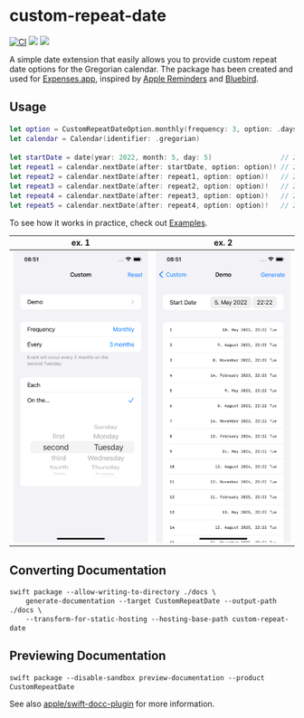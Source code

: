 # custom-repeat-date

[![CI](https://github.com/pixyzehn/custom-repeat-date/actions/workflows/ci.yml/badge.svg)](https://github.com/pixyzehn/custom-repeat-date/actions/workflows/ci.yml)
[![](https://img.shields.io/endpoint?url=https%3A%2F%2Fswiftpackageindex.com%2Fapi%2Fpackages%2Fpixyzehn%2Fcustom-repeat-date%2Fbadge%3Ftype%3Dswift-versions)](https://swiftpackageindex.com/pixyzehn/custom-repeat-date)
[![](https://img.shields.io/endpoint?url=https%3A%2F%2Fswiftpackageindex.com%2Fapi%2Fpackages%2Fpixyzehn%2Fcustom-repeat-date%2Fbadge%3Ftype%3Dplatforms)](https://swiftpackageindex.com/pixyzehn/custom-repeat-date)

A simple date extension that easily allows you to provide custom repeat date options for the Gregorian calendar. The package has been created and used for [Expenses.app](https://expenses.cash), inspired by [Apple Reminders](https://apps.apple.com/us/app/reminders/id1108187841) and [Bluebird](https://bluebird.app).

## Usage

```swift
let option = CustomRepeatDateOption.monthly(frequency: 3, option: .daysOfWeek(weekdayOrdinal: .second, weekday: .tuesday))
let calendar = Calendar(identifier: .gregorian)

let startDate = date(year: 2022, month: 5, day: 5)                 // 2022-05-05 22:22:22 +0000
let repeat1 = calendar.nextDate(after: startDate, option: option)! // 2022-05-10 22:22:22 +0000
let repeat2 = calendar.nextDate(after: repeat1, option: option)!   // 2022-08-09 22:22:22 +0000
let repeat3 = calendar.nextDate(after: repeat2, option: option)!   // 2022-11-08 22:22:22 +0000
let repeat4 = calendar.nextDate(after: repeat3, option: option)!   // 2023-02-14 22:22:22 +0000
let repeat5 = calendar.nextDate(after: repeat4, option: option)!   // 2023-05-09 22:22:22 +0000
```

To see how it works in practice, check out [Examples](./Examples).

ex. 1 | ex. 2
---- | ----
<img src="./Examples/image-1.png" width="320"/> | <img src="./Examples/image-2.png" width="320"/>

## Converting Documentation

```shell
swift package --allow-writing-to-directory ./docs \
    generate-documentation --target CustomRepeatDate --output-path ./docs \
    --transform-for-static-hosting --hosting-base-path custom-repeat-date
```

## Previewing Documentation

```shell
swift package --disable-sandbox preview-documentation --product CustomRepeatDate
```

See also [apple/swift-docc-plugin](https://github.com/apple/swift-docc-plugin) for more information.
